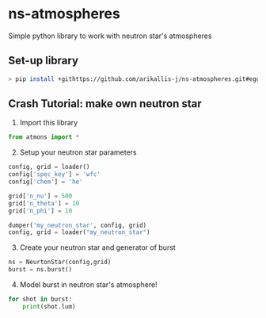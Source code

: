 # ns-atmospheres

Simple python library to work with neutron star's atmospheres

## Set-up library
```bash
> pip install +githttps://github.com/arikallis-j/ns-atmospheres.git#egg=atmons
```

## Crash Tutorial: make own neutron star
1. Import this library
```python
from atmons import *
```

2. Setup your neutron star parameters 
```python
config, grid = loader()
config['spec_key'] = 'wfc'
config['chem'] = 'he' 

grid['n_nu'] = 500
grid['n_theta'] = 10
grid['n_phi'] = 10

dumper('my_neutron_star', config, grid)
config, grid = loader("my_neutron_star")
```

3. Create your neutron star and generator of burst
```python
ns = NeurtonStar(config,grid)
burst = ns.burst()
```

4. Model burst in neutron star's atmosphere!
```python
for shot in burst:
    print(shot.lum)
```
